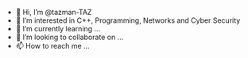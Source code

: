 - 👋 Hi, I’m @tazman-TAZ
- 👀 I’m interested in C++, Programming, Networks and Cyber Security
- 🌱 I’m currently learning ...
- 💞️ I’m looking to collaborate on ...
- 📫 How to reach me ...

<!---
tazman-TAZ/tazman-TAZ is a ✨ special ✨ repository because its `README.md` (this file) appears on your GitHub profile.
You can click the Preview link to take a look at your changes.
--->
